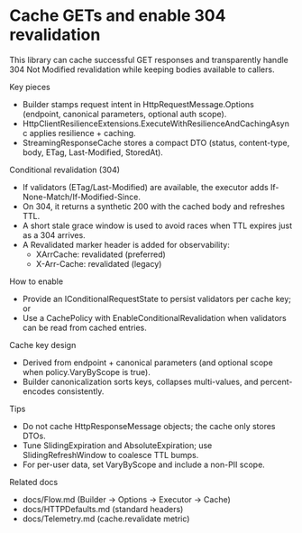 # Cache GETs and enable 304 revalidation

This library can cache successful GET responses and transparently handle 304 Not Modified revalidation while keeping bodies available to callers.

Key pieces
- Builder stamps request intent in HttpRequestMessage.Options (endpoint, canonical parameters, optional auth scope).
- HttpClientResilienceExtensions.ExecuteWithResilienceAndCachingAsync applies resilience + caching.
- StreamingResponseCache stores a compact DTO (status, content-type, body, ETag, Last-Modified, StoredAt).

Conditional revalidation (304)
- If validators (ETag/Last-Modified) are available, the executor adds If-None-Match/If-Modified-Since.
- On 304, it returns a synthetic 200 with the cached body and refreshes TTL.
- A short stale grace window is used to avoid races when TTL expires just as a 304 arrives.
- A Revalidated marker header is added for observability:
  - XArrCache: revalidated (preferred)
  - X-Arr-Cache: revalidated (legacy)

How to enable
- Provide an IConditionalRequestState to persist validators per cache key; or
- Use a CachePolicy with EnableConditionalRevalidation when validators can be read from cached entries.

Cache key design
- Derived from endpoint + canonical parameters (and optional scope when policy.VaryByScope is true).
- Builder canonicalization sorts keys, collapses multi-values, and percent-encodes consistently.

Tips
- Do not cache HttpResponseMessage objects; the cache only stores DTOs.
- Tune SlidingExpiration and AbsoluteExpiration; use SlidingRefreshWindow to coalesce TTL bumps.
- For per-user data, set VaryByScope and include a non-PII scope.

Related docs
- docs/Flow.md (Builder → Options → Executor → Cache)
- docs/HTTPDefaults.md (standard headers)
- docs/Telemetry.md (cache.revalidate metric)

